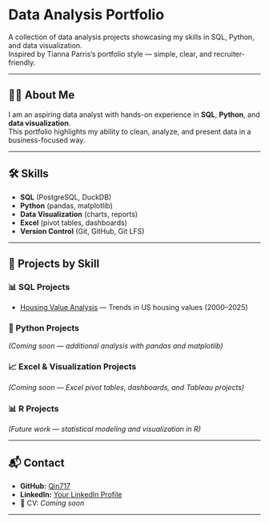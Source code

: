 # Data Analysis Portfolio

A collection of data analysis projects showcasing my skills in SQL, Python, and data visualization.  
Inspired by Tianna Parris’s portfolio style — simple, clear, and recruiter-friendly.

---

## 👩‍💻 About Me
I am an aspiring data analyst with hands-on experience in **SQL**, **Python**, and **data visualization**.  
This portfolio highlights my ability to clean, analyze, and present data in a business-focused way.

---

## 🛠 Skills
- **SQL** (PostgreSQL, DuckDB)  
- **Python** (pandas, matplotlib)  
- **Data Visualization** (charts, reports)  
- **Excel** (pivot tables, dashboards)  
- **Version Control** (Git, GitHub, Git LFS)  

---

## 📂 Projects by Skill

### 📊 SQL Projects
- [Housing Value Analysis](housing-portfolio) — Trends in US housing values (2000–2025)


### 🐍 Python Projects
*(Coming soon — additional analysis with pandas and matplotlib)*

### 📈 Excel & Visualization Projects
*(Coming soon — Excel pivot tables, dashboards, and Tableau projects)*

### 📊 R Projects
*(Future work — statistical modeling and visualization in R)*

---

## 📬 Contact
- **GitHub:** [Qin717](https://github.com/Qin717)  
- **LinkedIn:** [Your LinkedIn Profile](#)  
- 📄 CV: *Coming soon*  

---
